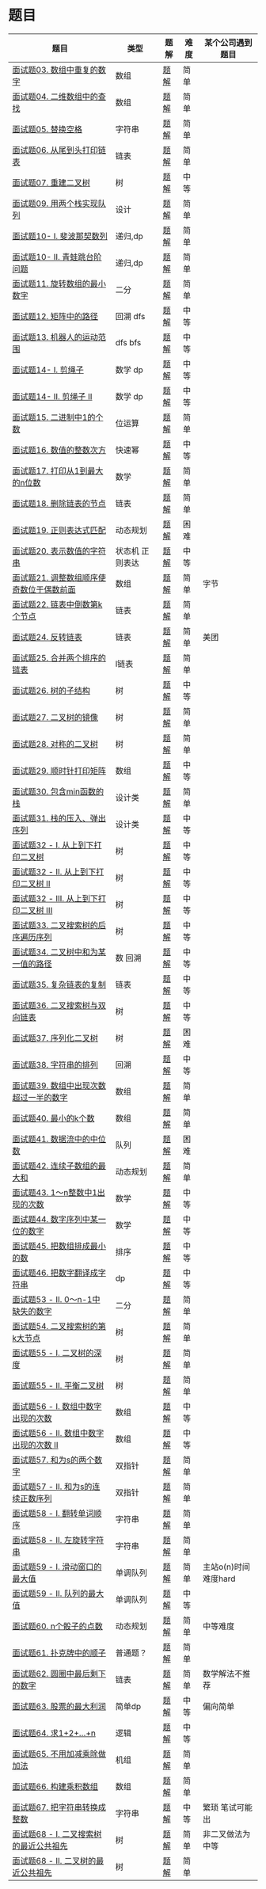 # 题目

| 题目                                                         | 类型            | 题解                         | 难度 | 某个公司遇到题目      |
| ------------------------------------------------------------ | --------------- | ---------------------------- | ---- | --------------------- |
| [面试题03. 数组中重复的数字](https://leetcode-cn.com/problems/shu-zu-zhong-zhong-fu-de-shu-zi-lcof/) | 数组            | [题解](./剑指offer/03.md)    | 简单 |                       |
| [面试题04. 二维数组中的查找](https://leetcode-cn.com/problems/er-wei-shu-zu-zhong-de-cha-zhao-lcof/) | 数组            | [题解](./剑指offer/04.md)    | 简单 |                       |
| [面试题05. 替换空格](https://leetcode-cn.com/problems/ti-huan-kong-ge-lcof/) | 字符串          | [题解](./剑指offer/05.md)    | 简单 |                       |
| [面试题06. 从尾到头打印链表](https://leetcode-cn.com/problems/cong-wei-dao-tou-da-yin-lian-biao-lcof/) | 链表            | [题解](./剑指offer/06.md)    | 简单 |                       |
| [面试题07. 重建二叉树](https://leetcode-cn.com/problems/zhong-jian-er-cha-shu-lcof/) | 树              | [题解](./剑指offer/07.md)    | 中等 |                       |
| [面试题09. 用两个栈实现队列](https://leetcode-cn.com/problems/yong-liang-ge-zhan-shi-xian-dui-lie-lcof/) | 设计            | [题解](./剑指offer/09.md)    | 简单 |                       |
| [面试题10- I. 斐波那契数列](https://leetcode-cn.com/problems/fei-bo-na-qi-shu-lie-lcof/) | 递归,dp         | [题解](./剑指offer/10(1).md) | 简单 |                       |
| [面试题10- II. 青蛙跳台阶问题](https://leetcode-cn.com/problems/qing-wa-tiao-tai-jie-wen-ti-lcof/) | 递归,dp         | [题解](./剑指offer/10(2).md) | 简单 |                       |
| [面试题11. 旋转数组的最小数字](https://leetcode-cn.com/problems/xuan-zhuan-shu-zu-de-zui-xiao-shu-zi-lcof/) | 二分            | [题解](./剑指offer/11.md)    | 简单 |                       |
| [面试题12. 矩阵中的路径](https://leetcode-cn.com/problems/ju-zhen-zhong-de-lu-jing-lcof/) | 回溯 dfs        | [题解](./剑指offer/12.md)    | 中等 |                       |
| [面试题13. 机器人的运动范围](https://leetcode-cn.com/problems/ji-qi-ren-de-yun-dong-fan-wei-lcof/) | dfs bfs         | [题解](./剑指offer/13.md)    | 中等 |                       |
| [面试题14- I. 剪绳子](https://leetcode-cn.com/problems/jian-sheng-zi-lcof/) | 数学 dp         | [题解](./剑指offer/14(1).md) | 中等 |                       |
| [面试题14- II. 剪绳子 II](https://leetcode-cn.com/problems/jian-sheng-zi-ii-lcof/) | 数学 dp         | [题解](./剑指offer/14(2).md) | 中等 |                       |
| [面试题15. 二进制中1的个数](https://leetcode-cn.com/problems/er-jin-zhi-zhong-1de-ge-shu-lcof/) | 位运算          | [题解](./剑指offer/15.md)    | 简单 |                       |
| [面试题16. 数值的整数次方](https://leetcode-cn.com/problems/shu-zhi-de-zheng-shu-ci-fang-lcof/) | 快速幂          | [题解](./剑指offer/16.md)    | 中等 |                       |
| [面试题17. 打印从1到最大的n位数](https://leetcode-cn.com/problems/da-yin-cong-1dao-zui-da-de-nwei-shu-lcof/) | 数学            | [题解](./剑指offer/17.md)    | 简单 |                       |
| [面试题18. 删除链表的节点](https://leetcode-cn.com/problems/shan-chu-lian-biao-de-jie-dian-lcof/) | 链表            | [题解](./剑指offer/18.md)    | 简单 |                       |
| [面试题19. 正则表达式匹配](https://leetcode-cn.com/problems/zheng-ze-biao-da-shi-pi-pei-lcof/) | 动态规划        | [题解](./剑指offer/19.md)    | 困难 |                       |
| [面试题20. 表示数值的字符串](https://leetcode-cn.com/problems/biao-shi-shu-zhi-de-zi-fu-chuan-lcof/) | 状态机 正则表达 | [题解](./剑指offer/20.md)    | 中等 |                       |
| [面试题21. 调整数组顺序使奇数位于偶数前面](https://leetcode-cn.com/problems/diao-zheng-shu-zu-shun-xu-shi-qi-shu-wei-yu-ou-shu-qian-mian-lcof/) | 数组            | [题解](./剑指offer/21.md)    | 简单 | 字节                  |
| [面试题22. 链表中倒数第k个节点](https://leetcode-cn.com/problems/lian-biao-zhong-dao-shu-di-kge-jie-dian-lcof/) | 链表            | [题解](./剑指offer/22.md)    | 简单 |                       |
| [面试题24. 反转链表](https://leetcode-cn.com/problems/fan-zhuan-lian-biao-lcof/) | 链表            | [题解](./剑指offer/24.md)    | 简单 | 美团                  |
| [面试题25. 合并两个排序的链表](https://leetcode-cn.com/problems/he-bing-liang-ge-pai-xu-de-lian-biao-lcof/) | l链表           | [题解](./剑指offer/25.md)    | 简单 |                       |
| [面试题26. 树的子结构](https://leetcode-cn.com/problems/shu-de-zi-jie-gou-lcof/) | 树              | [题解](./剑指offer/26.md)    | 中等 |                       |
| [面试题27. 二叉树的镜像](https://leetcode-cn.com/problems/er-cha-shu-de-jing-xiang-lcof/) | 树              | [题解](./剑指offer/27.md)    | 简单 |                       |
| [面试题28. 对称的二叉树](https://leetcode-cn.com/problems/dui-cheng-de-er-cha-shu-lcof/) | 树              | [题解](./剑指offer/28.md)    | 简单 |                       |
| [面试题29. 顺时针打印矩阵](https://leetcode-cn.com/problems/shun-shi-zhen-da-yin-ju-zhen-lcof/) | 数组            | [题解](./剑指offer/29.md)    | 中等 |                       |
| [面试题30. 包含min函数的栈](https://leetcode-cn.com/problems/bao-han-minhan-shu-de-zhan-lcof/) | 设计类          | [题解](./剑指offer/30.md)    | 简单 |                       |
| [面试题31. 栈的压入、弹出序列](https://leetcode-cn.com/problems/zhan-de-ya-ru-dan-chu-xu-lie-lcof/) | 设计类          | [题解](./剑指offer/31.md)    | 中等 |                       |
| [面试题32 - I. 从上到下打印二叉树](https://leetcode-cn.com/problems/cong-shang-dao-xia-da-yin-er-cha-shu-lcof/) | 树              | [题解](./剑指offer/32.md)    | 中等 |                       |
| [面试题32 - II. 从上到下打印二叉树 II](https://leetcode-cn.com/problems/cong-shang-dao-xia-da-yin-er-cha-shu-ii-lcof/) | 树              | [题解](./剑指offer/32(2).md) | 中等 |                       |
| [面试题32 - III. 从上到下打印二叉树 III](https://leetcode-cn.com/problems/cong-shang-dao-xia-da-yin-er-cha-shu-iii-lcof/) | 树              | [题解](./剑指offer/32(3).md) | 中等 |                       |
| [面试题33. 二叉搜索树的后序遍历序列](https://leetcode-cn.com/problems/er-cha-sou-suo-shu-de-hou-xu-bian-li-xu-lie-lcof/) | 树              | [题解](./剑指offer/33.md)    | 中等 |                       |
| [面试题34. 二叉树中和为某一值的路径](https://leetcode-cn.com/problems/er-cha-shu-zhong-he-wei-mou-yi-zhi-de-lu-jing-lcof/) | 数 回溯         | [题解](./剑指offer/34.md)    | 中等 |                       |
| [面试题35. 复杂链表的复制](https://leetcode-cn.com/problems/fu-za-lian-biao-de-fu-zhi-lcof/) | 链表            | [题解](./剑指offer/35.md)    | 中等 |                       |
| [面试题36. 二叉搜索树与双向链表](https://leetcode-cn.com/problems/er-cha-sou-suo-shu-yu-shuang-xiang-lian-biao-lcof/) | 树              | [题解](./剑指offer/36.md)    | 中等 |                       |
| [面试题37. 序列化二叉树](https://leetcode-cn.com/problems/xu-lie-hua-er-cha-shu-lcof/) | 树              | [题解](./剑指offer/37.md)    | 困难 |                       |
| [面试题38. 字符串的排列](https://leetcode-cn.com/problems/zi-fu-chuan-de-pai-lie-lcof/) | 回溯            | [题解](./剑指offer/38.md)    | 中等 |                       |
| [面试题39. 数组中出现次数超过一半的数字](https://leetcode-cn.com/problems/shu-zu-zhong-chu-xian-ci-shu-chao-guo-yi-ban-de-shu-zi-lcof/) | 数组            | [题解](./剑指offer/39.md)    | 简单 |                       |
| [面试题40. 最小的k个数](https://leetcode-cn.com/problems/zui-xiao-de-kge-shu-lcof/) | 数组            | [题解](./剑指offer/40.md)    | 简单 |                       |
| [面试题41. 数据流中的中位数](https://leetcode-cn.com/problems/shu-ju-liu-zhong-de-zhong-wei-shu-lcof/) | 队列            | [题解](./剑指offer/41.md)    | 困难 |                       |
| [面试题42. 连续子数组的最大和](https://leetcode-cn.com/problems/lian-xu-zi-shu-zu-de-zui-da-he-lcof/) | 动态规划        | [题解](./剑指offer/42.md)    | 简单 |                       |
| [面试题43. 1～n整数中1出现的次数](https://leetcode-cn.com/problems/1nzheng-shu-zhong-1chu-xian-de-ci-shu-lcof/) | 数学            | [题解](./剑指offer/43.md)    | 中等 |                       |
| [面试题44. 数字序列中某一位的数字](https://leetcode-cn.com/problems/shu-zi-xu-lie-zhong-mou-yi-wei-de-shu-zi-lcof/) | 数学            | [题解](./剑指offer/44.md)    | 中等 |                       |
| [面试题45. 把数组排成最小的数](https://leetcode-cn.com/problems/ba-shu-zu-pai-cheng-zui-xiao-de-shu-lcof/) | 排序            | [题解](./剑指offer/45.md)    | 中等 |                       |
| [面试题46. 把数字翻译成字符串](https://leetcode-cn.com/problems/ba-shu-zi-fan-yi-cheng-zi-fu-chuan-lcof/) | dp              | [题解](./剑指offer/46.md)    | 中等 |                       |
| [面试题53 - II. 0～n-1中缺失的数字](https://leetcode-cn.com/problems/que-shi-de-shu-zi-lcof/) | 二分            | [题解](./剑指offer/53(2).md) | 简单 |                       |
| [面试题54. 二叉搜索树的第k大节点](https://leetcode-cn.com/problems/er-cha-sou-suo-shu-de-di-kda-jie-dian-lcof/) | 树              | [题解](./剑指offer/54.md)    | 简单 |                       |
| [面试题55 - I. 二叉树的深度](https://leetcode-cn.com/problems/er-cha-shu-de-shen-du-lcof/) | 树              | [题解](./剑指offer/55(1).md) | 简单 |                       |
| [面试题55 - II. 平衡二叉树](https://leetcode-cn.com/problems/ping-heng-er-cha-shu-lcof/) | 树              | [题解](./剑指offer/55(2).md) | 简单 |                       |
| [面试题56 - I. 数组中数字出现的次数](https://leetcode-cn.com/problems/shu-zu-zhong-shu-zi-chu-xian-de-ci-shu-lcof/) | 数组            | [题解](./剑指offer/56(1).md) | 中等 |                       |
| [面试题56 - II. 数组中数字出现的次数 II](https://leetcode-cn.com/problems/shu-zu-zhong-shu-zi-chu-xian-de-ci-shu-ii-lcof/) | 数组            | [题解](./剑指offer/56(2).md) | 中等 |                       |
| [面试题57. 和为s的两个数字](https://leetcode-cn.com/problems/he-wei-sde-liang-ge-shu-zi-lcof/) | 双指针          | [题解](./剑指offer/57.md)    | 简单 |                       |
| [面试题57 - II. 和为s的连续正数序列](https://leetcode-cn.com/problems/he-wei-sde-lian-xu-zheng-shu-xu-lie-lcof/) | 双指针          | [题解](./剑指offer/57(2).md) | 简单 |                       |
| [面试题58 - I. 翻转单词顺序](https://leetcode-cn.com/problems/fan-zhuan-dan-ci-shun-xu-lcof/) | 字符串          | [题解](./剑指offer/58(1).md) | 简单 |                       |
| [面试题58 - II. 左旋转字符串](https://leetcode-cn.com/problems/zuo-xuan-zhuan-zi-fu-chuan-lcof/) | 字符串          | [题解](./剑指offer/58(2).md) | 简单 |                       |
| [面试题59 - I. 滑动窗口的最大值](https://leetcode-cn.com/problems/hua-dong-chuang-kou-de-zui-da-zhi-lcof/) | 单调队列        | [题解](./剑指offer/59(1).md) | 简单 | 主站o(n)时间 难度hard |
| [面试题59 - II. 队列的最大值](https://leetcode-cn.com/problems/dui-lie-de-zui-da-zhi-lcof/) | 单调队列        | [题解](./剑指offer/59(2).md) | 中等 |                       |
| [面试题60. n个骰子的点数](https://leetcode-cn.com/problems/nge-tou-zi-de-dian-shu-lcof/) | 动态规划        | [题解](./剑指offer/60.md)    | 简单 | 中等难度              |
| [面试题61. 扑克牌中的顺子](https://leetcode-cn.com/problems/bu-ke-pai-zhong-de-shun-zi-lcof/) | 普通题？        | [题解](./剑指offer/61.md)    | 简单 |                       |
| [面试题62. 圆圈中最后剩下的数字](https://leetcode-cn.com/problems/yuan-quan-zhong-zui-hou-sheng-xia-de-shu-zi-lcof/) | 链表            | [题解](./剑指offer/62.md)    | 简单 | 数学解法不推荐        |
| [面试题63. 股票的最大利润](https://leetcode-cn.com/problems/gu-piao-de-zui-da-li-run-lcof/) | 简单dp          | [题解](./剑指offer/63.md)    | 中等 | 偏向简单              |
| [面试题64. 求1+2+…+n](https://leetcode-cn.com/problems/qiu-12n-lcof/) | 逻辑            | [题解](./剑指offer/64.md)    | 中等 |                       |
| [面试题65. 不用加减乘除做加法](https://leetcode-cn.com/problems/bu-yong-jia-jian-cheng-chu-zuo-jia-fa-lcof/) | 机组            | [题解](./剑指offer/65.md)    | 简单 |                       |
| [面试题66. 构建乘积数组](https://leetcode-cn.com/problems/gou-jian-cheng-ji-shu-zu-lcof/) | 数组            | [题解](./剑指offer/66.md)    | 简单 |                       |
| [面试题67. 把字符串转换成整数](https://leetcode-cn.com/problems/ba-zi-fu-chuan-zhuan-huan-cheng-zheng-shu-lcof/) | 字符串          | [题解](./剑指offer/67.md)    | 中等 | 繁琐 笔试可能出       |
| [面试题68 - I. 二叉搜索树的最近公共祖先](https://leetcode-cn.com/problems/er-cha-sou-suo-shu-de-zui-jin-gong-gong-zu-xian-lcof/) | 树              | [题解](./剑指offer/68(1).md) | 简单 | 非二叉做法为中等      |
| [面试题68 - II. 二叉树的最近公共祖先](https://leetcode-cn.com/problems/er-cha-shu-de-zui-jin-gong-gong-zu-xian-lcof/) | 树              | [题解](./剑指offer/68(2).md) | 简单 |                       |

